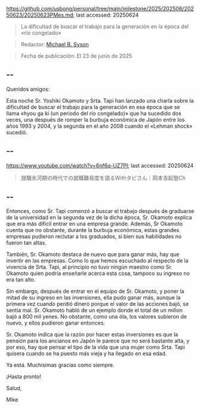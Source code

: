 https://github.com/usbong/personal/tree/main/milestone/2025/202506/20250623/20250623PMes.md; last accessed: 20250624

> La dificultad de buscar el trabajo para la generación en la época del «río congelado»

> Redactor: [Michael B. Syson](https://www.linkedin.com/in/michaelsyson/)

> Fecha de publicación: El 23 de junio de 2025

## --

Queridos amigos:

Esta noche Sr. Yoshiki Okamoto y Srta. Tapi han lanzado una charla sobre la dificultad de buscar el trabajo para la generación en esa época que se llama «hyou ga ki (un periodo del río congelado)» que ha sucedido dos veces, una después de romper la burbuja económica de Japón entre los años 1993 y 2004, y la segunda en el año 2008 cuando el «Lehman shock» sucedió.

## --

https://www.youtube.com/watch?v=6nf6q-UZ7PI; last accessed: 20250624

> 就職氷河期の時代での就職難易度を語るWithタピさん｜岡本吉起塾Ch 

## --

Entonces, como Sr. Tapi comenzó a buscar el trabajo después de graduarse de la universidad en la segunda vez de la dicha época, Sr. Okamoto explica que era más difícil entrar en una empresa grande. Además, Sr Okamoto cuenta que no obstante, durante la burbuja económica, estas grandes empresas pudieron reclutar a los graduados, si bien sus habilidades no fueron tan altas. 

También, Sr. Okamoto destaca de nuevo que para ganar más, hay que invertir en las empresas. Como lo que hemos escuchado al respecto de la vivencia de Srta. Tapi, al principio no tuvo ningún maestro como Sr. Okamoto quien podría enseñarle acerca esta cosa, tampoco su ingreso no era tan alto. 

Sin embargo, después de entrar en el equipo de Sr. Okamoto, y poner la mitad de su ingreso en las inversiones, ella pudo ganar más, aunque la primera vez cuando perdió dinero porque el valor de las acciones bajó, se sentía mal. Sr. Okamoto habló de un ejemplo donde el total de un millon bajó a 800 mil yenes. No obstante, como una óla, los valores subieron de nuevo, y ellos pudieron ganar entonces.

Sr. Okamoto indica que la razón por hacer estas inversiones es que la pensión para los ancianos en Japón le parece que no será bastante alta, y por eso, hay que pensar el tipo de la vida que una mujer como Srta. Tapi quisera cuando se ha puesto más vieja y ha llegado en esa edad.

Ya está. Muchísimas gracias como siempre.

¡Hasta pronto!

Salud,

Mike

